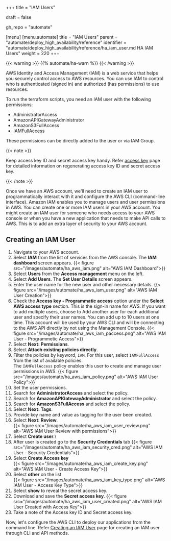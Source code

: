 +++
title = "IAM Users"

draft = false

gh_repo = "automate"

[menu]
  [menu.automate]
    title = "IAM Users"
    parent = "automate/deploy_high_availability/reference"
    identifier = "automate/deploy_high_availability/reference/ha_iam_user.md HA IAM Users"
    weight = 220
+++

{{< warning >}}
{{% automate/ha-warn %}}
{{< /warning >}}

AWS Identity and Access Management (IAM) is a web service that helps you securely control access to AWS resources. You can use IAM to control who is authenticated (signed in) and authorized (has permissions) to use resources.

To run the terraform scripts, you need an IAM user with the following permissions:

- AdministratorAccess
- AmazonAPIGatewayAdministrator
- AmazonS3FullAccess
- IAMFullAccess

These permissions can be directly added to the user or via IAM Group.

{{< note >}}

Keep access key ID and secret access key handy. Refer [access key](https://docs.aws.amazon.com/IAM/latest/UserGuide/id_credentials_access-keys.html) page for detailed information on regenerating access key ID and secret access key.

{{< /note >}}

Once we have an AWS account, we'll need to create an IAM user to programmatically interact with it and configure the AWS CLI (command-line interface). Amazon IAM enables you to manage users and user permissions in AWS. You can create one or more IAM users in your AWS account. You might create an IAM user for someone who needs access to your AWS console or when you have a new application that needs to make API calls to AWS. This is to add an extra layer of security to your AWS account.

## Creating an IAM User

1.  Navigate to your AWS account.
1.  Select **IAM** from the list of services from the AWS console. The **IAM dashboard** screen appears.
    {{< figure src="/images/automate/ha_aws_iam.png" alt="AWS IAM Dashboard">}}
1.  Select **Users** from the **Access management** menu on the left.
1.  Select **Add Users**. The **Set User Details** screen appears.
1.  Enter the user name for the new user and other necessary details.
    {{< figure src="/images/automate/ha_aws_iam_user.png" alt="AWS IAM User Creation">}}
1.  Check the **Access key - Programmatic access** option under the **Select AWS access type** section.
    This is the sign-in name for AWS. If you want to add multiple users, choose to Add another user for each additional user and specify their user names. You can add up to 10 users at one time.
    This account will be used by your AWS CLI and will be connecting to the AWS API directly by not using the Management Console.
    {{< figure src="/images/automate/ha_aws_iam_paccess.png" alt="AWS IAM User - Programmetic Access">}}
1.  Select **Next: Permissions**.
1.  Select **Attach existing policies directly**.
1.  Filter the policies by keyword, `IAM`. For this user, select `IAMFullAccess` from the list of available policies.\
    The `IAMFullAccess` policy enables this user to create and manage user permissions in AWS.
    {{< figure src="/images/automate/ha_aws_iam_policy.png" alt="AWS IAM User Policy">}}
1.  Set the user permissions.
1.  Search for **AdministratorAccess** and select the policy.
1.  Search for **AmazonAPIGatewayAdministrator** and select the policy.
1.  Search for **AmazonS3FullAccess** and select the policy.
1.  Select **Next: Tags**.
1.  Provide key name and value as tagging for the user been created.
1.  Select **Next: Review**.\
    {{< figure src="/images/automate/ha_aws_iam_user_review.png" alt="AWS IAM User Review with permissions">}}
1.  Select **Create user**.\
1.  After user is created go to the **Security Credentials** tab
    {{< figure src="/images/automate/ha_aws_iam_security_cred.png" alt="AWS IAM User - Security Credentials">}}
1.  Select **Create Access key**\
    {{< figure src="/images/automate/ha_aws_iam_create_key.png" alt="AWS IAM User - Create Access Key">}}
1.  Select **other** on the list\
    {{< figure src="/images/automate/ha_aws_iam_key_type.png" alt="AWS IAM User - Access Key Type">}}
1.  Select **show** to reveal the secret access key.
1.  Download and save the **Secret access key**.
    {{< figure src="/images/automate/ha_aws_iam_user_created.png" alt="AWS IAM User Created with Access Key">}}
1.  Take a note of the Access key ID and Secret access key.

Now, let's configure the AWS CLI to deploy our applications from the command line.
Refer [Creating an IAM User](https://docs.aws.amazon.com/IAM/latest/UserGuide/id_users_create.html) page for creating an IAM user through CLI and API methods.
